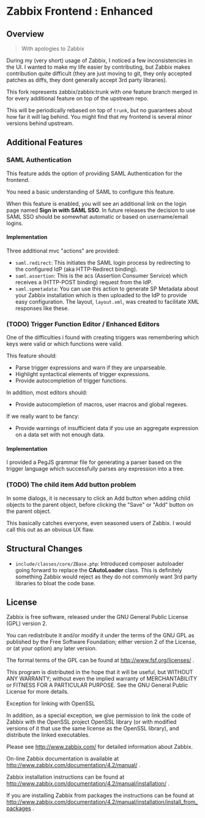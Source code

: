 # Zabbix Frontend : Enhanced #

## Overview ##

> With apologies to Zabbix

During my (very short) usage of Zabbix, I noticed a few inconsistencies in the UI.
I wanted to make my life easier by contributing, but Zabbix makes contribution quite difficult (they are just moving 
to git, they only accepted patches as diffs, they dont generally accept 3rd party libraries).

This fork represents zabbix/zabbix:trunk with one feature branch merged in for every additional feature on top of the
upstream repo.

This will be periodically rebased on top of `trunk`, but no guarantees about how far it will lag behind. You might find
that my frontend is several minor versions behind upstream.

## Additional Features ##

### SAML Authentication ###

This feature adds the option of providing SAML Authentication for the frontend.

You need a basic understanding of SAML to configure this feature.

When this feature is enabled, you will see an additional link on the login page named **Sign in with SAML SSO**. In
future releases the decision to use SAML SSO should be somewhat automatic or based on username/email logins.

#### Implementation ####

Three additional mvc "actions" are provided:

- `saml.redirect`: This initiates the SAML login process by redirecting to the configured IdP (aka HTTP-Redirect binding).
- `saml.assertion`: This is the acs (Assertion Consumer Service) which receives a (HTTP-POST binding) request from the IdP.
- `saml.spmetadata`: You can use this action to generate SP Metadata about your Zabbix installation which is then uploaded
	to the IdP to provide easy configuration. The layout, `layout.xml`, was created to facilitate XML responses like 
	these.

### (TODO) Trigger Function Editor / Enhanced Editors ###

One of the difficulties i found with creating triggers was remembering which keys were valid or which functions were
valid.

This feature should:

- Parse trigger expressions and warn if they are unparseable.
- Highlight syntactical elements of trigger expressions.
- Provide autocompletion of trigger functions.

In addition, most editors should:

- Provide autocompletion of macros, user macros and global regexes.

If we really want to be fancy:

- Provide warnings of insufficient data if you use an aggregate expression on a data set with not enough data.

#### Implementation ####

I provided a PegJS grammar file for generating a parser based on the trigger language which successfully parses any
expression into a tree.

### (TODO) The child item Add button problem ###

In some dialogs, it is necessary to click an Add button when adding child objects to the parent object, before clicking
the "Save" or "Add" button on the parent object.

This basically catches everyone, even seasoned users of Zabbix. I would call this out as an obvious UX flaw.

## Structural Changes ##

- `include/classes/core/ZBase.php`: Introduced composer autoloader going forward to replace the **CAutoLoader** class.
	This is definitely something Zabbix would reject as they do not commonly want 3rd party libraries to bloat the code
	base.

## License ##

Zabbix is free software, released under the GNU General Public License
(GPL) version 2.

You can redistribute it and/or modify it under the terms of the GNU GPL
as published by the Free Software Foundation; either version 2 of the
License, or (at your option) any later version.

The formal terms of the GPL can be found at
http://www.fsf.org/licenses/ .

This program is distributed in the hope that it will be useful,
but WITHOUT ANY WARRANTY; without even the implied warranty of
MERCHANTABILITY or FITNESS FOR A PARTICULAR PURPOSE. See the GNU
General Public License for more details.

Exception for linking with OpenSSL

In addition, as a special exception, we give permission to link the code
of Zabbix with the OpenSSL project OpenSSL library (or with modified
versions of it that use the same license as the OpenSSL library), and
distribute the linked executables.

Please see http://www.zabbix.com/ for detailed information about Zabbix.

On-line Zabbix documentation is available at
http://www.zabbix.com/documentation/4.2/manual/ .

Zabbix installation instructions can be found at
http://www.zabbix.com/documentation/4.2/manual/installation/ .

If you are installing Zabbix from packages the instructions can be found at
http://www.zabbix.com/documentation/4.2/manual/installation/install_from_packages .
